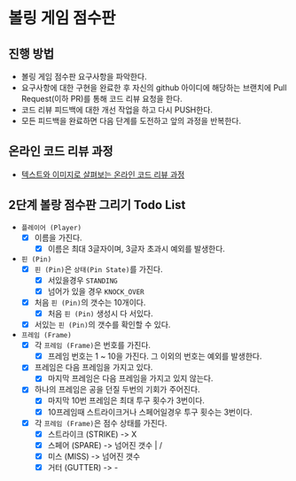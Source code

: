 # 볼링 게임 점수판
## 진행 방법
* 볼링 게임 점수판 요구사항을 파악한다.
* 요구사항에 대한 구현을 완료한 후 자신의 github 아이디에 해당하는 브랜치에 Pull Request(이하 PR)를 통해 코드 리뷰 요청을 한다.
* 코드 리뷰 피드백에 대한 개선 작업을 하고 다시 PUSH한다.
* 모든 피드백을 완료하면 다음 단계를 도전하고 앞의 과정을 반복한다.

## 온라인 코드 리뷰 과정
* [텍스트와 이미지로 살펴보는 온라인 코드 리뷰 과정](https://github.com/next-step/nextstep-docs/tree/master/codereview)

## 2단계 볼랑 점수판 그리기 Todo List
- `플레이어 (Player)`
    - [x] 이름을 가진다.
        - [x] 이름은 최대 3글자이며, 3글자 초과시 예외를 발생한다.

- `핀 (Pin)`
    - [x] `핀 (Pin)`은 `상태(Pin State)`를 가진다.
        - [x] 서있을경우 `STANDING`
        - [x] 넘어가 있을 경우 `KNOCK_OVER`
    - [x] 처음 `핀 (Pin)`의 갯수는 10개이다.
        - [x] 처음 `핀 (Pin)` 생성시 다 서있다.
    - [x] 서있는 `핀 (Pin)`의 갯수를 확인할 수 있다.
    
- `프레임 (Frame)`
    - [x] 각 `프레임 (Frame)`은 번호를 가진다.
        - [x] 프레임 번호는 1 ~ 10을 가진다. 그 이외의 번호는 예외를 발생한다.
    - [x] 프레임은 다음 프레임을 가지고 있다.
        - [x] 마지막 프레임은 다음 프레임을 가지고 있지 않는다.
    - [x] 하나의 프레임은 공을 던질 두번의 기회가 주어진다.
        - [x] 마지막 10번 프레임은 최대 투구 횟수가 3번이다. 
        - [x] 10프레임때 스트라이크거나 스페어일경우 투구 횟수는 3번이다.
    - [x] 각 `프레임 (Frame)`은 점수 상태를 가진다.
        - [x] 스트라이크 (STRIKE) -> X
        - [x] 스페어 (SPARE)     -> 넘어진 갯수 | /
        - [x] 미스 (MISS)       -> 넘어진 갯수
        - [x] 거터 (GUTTER)     -> - 